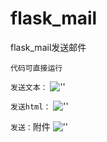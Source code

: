 # flask_mail

flask_mail发送邮件


`代码可直接运行`


`发送文本：`
![''](https://img-blog.csdnimg.cn/20190113222046448.png?x-oss-process=image/watermark,type_ZmFuZ3poZW5naGVpdGk,shadow_10,text_aHR0cHM6Ly9ibG9nLmNzZG4ubmV0L3FxXzQyMjM5NTIw,size_16,color_FFFFFF,t_70)

`发送html：`
![''](https://img-blog.csdnimg.cn/20190113222216224.png?x-oss-process=image/watermark,type_ZmFuZ3poZW5naGVpdGk,shadow_10,text_aHR0cHM6Ly9ibG9nLmNzZG4ubmV0L3FxXzQyMjM5NTIw,size_16,color_FFFFFF,t_70)


`发送：`附件
![''](https://img-blog.csdnimg.cn/20190113222336698.png?x-oss-process=image/watermark,type_ZmFuZ3poZW5naGVpdGk,shadow_10,text_aHR0cHM6Ly9ibG9nLmNzZG4ubmV0L3FxXzQyMjM5NTIw,size_16,color_FFFFFF,t_70)
